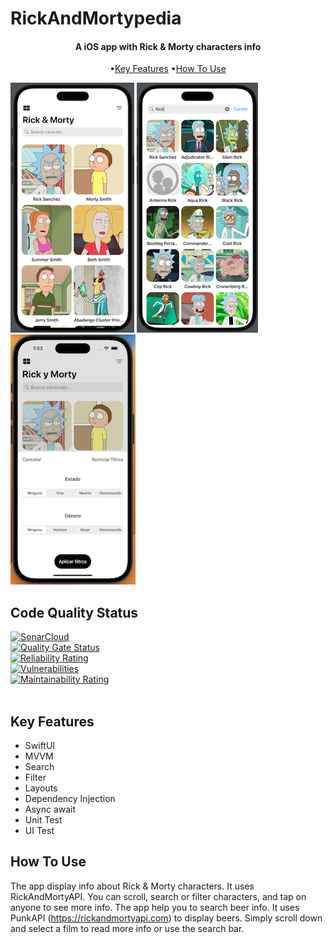 #  RickAndMortypedia

<h4 align="center">A iOS app with Rick & Morty characters info</h4>

<p align="center">
  •<a href="#key-features">Key Features</a>
  •<a href="#how-to-use">How To Use</a> 
</p>

![screenshot](RickAndMortypedia/Assets.xcassets/Screenshoot.png)
![screenshot](RickAndMortypedia/Assets.xcassets/Screenshot-2.png)
![screenshot](RickAndMortypedia/Assets.xcassets/Screenshot-3.png)

## Code Quality Status
[![SonarCloud](https://sonarcloud.io/images/project_badges/sonarcloud-white.svg)](https://sonarcloud.io/summary/new_code?id=oscar-moreno_RickAndMortypedia)<br>
[![Quality Gate Status](https://sonarcloud.io/api/project_badges/measure?project=oscar-moreno_BeerData&metric=alert_status)](https://sonarcloud.io/summary/new_code?id=oscar-moreno_RickAndMortypedia)<br>
[![Reliability Rating](https://sonarcloud.io/api/project_badges/measure?project=oscar-moreno_BeerData&metric=reliability_rating)](https://sonarcloud.io/summary/new_code?id=oscar-moreno_RickAndMortypedia)<br>
[![Vulnerabilities](https://sonarcloud.io/api/project_badges/measure?project=oscar-moreno_BeerData&metric=security_rating)](https://sonarcloud.io/summary/new_code?id=oscar-moreno_RickAndMortypedia)<br>
[![Maintainability Rating](https://sonarcloud.io/api/project_badges/measure?project=oscar-moreno_BeerData&metric=sqale_rating)](https://sonarcloud.io/summary/new_code?id=oscar-moreno_RickAndMortypedia)<br><br>

## Key Features

* SwiftUI
* MVVM
* Search
* Filter
* Layouts
* Dependency Injection
* Async await
* Unit Test
* UI Test

## How To Use
The app display info about Rick & Morty characters. It uses RickAndMortyAPI. You can scroll, search or filter characters, and tap on anyone to see more info.
The app help you to search beer info. It uses PunkAPI (https://rickandmortyapi.com) to display beers. Simply scroll down and select a film to read more info or use the search bar.
